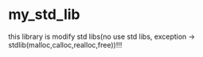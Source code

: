 # my_std_lib
this library is modify std libs(no use std libs, exception -> stdlib(malloc,calloc,realloc,free))!!!
